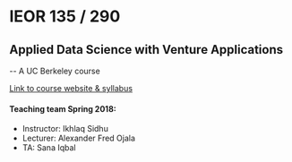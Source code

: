 # IEOR 135 / 290
## Applied Data Science with Venture Applications
-- A UC Berkeley course

[Link to course website & syllabus](https://data-x.blog)

#### Teaching team Spring 2018:
- Instructor: Ikhlaq Sidhu
- Lecturer: Alexander Fred Ojala
- TA: Sana Iqbal

